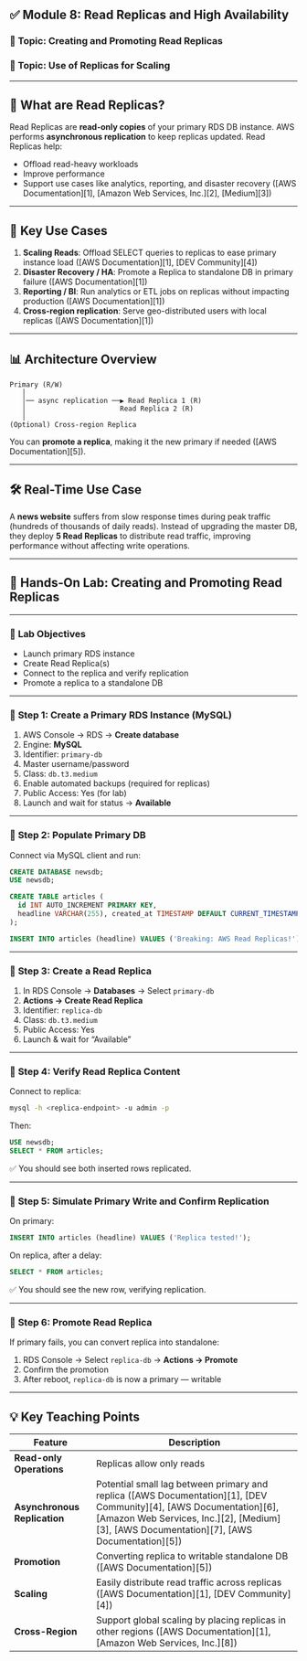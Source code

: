 ## ✅ **Module 8: Read Replicas and High Availability**

### 📌 Topic: **Creating and Promoting Read Replicas**
### 📌 Topic: **Use of Replicas for Scaling**

---

## 🔷 **What are Read Replicas?**

Read Replicas are **read-only copies** of your primary RDS DB instance. AWS performs **asynchronous replication** to keep replicas updated. Read Replicas help:

* Offload read-heavy workloads
* Improve performance
* Support use cases like analytics, reporting, and disaster recovery ([AWS Documentation][1], [Amazon Web Services, Inc.][2], [Medium][3])

---

## 🔄 **Key Use Cases**

1. **Scaling Reads**: Offload SELECT queries to replicas to ease primary instance load ([AWS Documentation][1], [DEV Community][4])
2. **Disaster Recovery / HA**: Promote a Replica to standalone DB in primary failure ([AWS Documentation][1])
3. **Reporting / BI**: Run analytics or ETL jobs on replicas without impacting production ([AWS Documentation][1])
4. **Cross-region replication**: Serve geo-distributed users with local replicas ([AWS Documentation][1])

---

## 📊 **Architecture Overview**

```
Primary (R/W)
   │
   │── async replication ──▶ Read Replica 1 (R)
   │                       Read Replica 2 (R)
   │
(Optional) Cross-region Replica
```

You can **promote a replica**, making it the new primary if needed ([AWS Documentation][5]).

---

## 🛠️ **Real-Time Use Case**

A **news website** suffers from slow response times during peak traffic (hundreds of thousands of daily reads). Instead of upgrading the master DB, they deploy **5 Read Replicas** to distribute read traffic, improving performance without affecting write operations.

---

## 🧪 **Hands‑On Lab: Creating and Promoting Read Replicas**

---

### 🎯 **Lab Objectives**

* Launch primary RDS instance
* Create Read Replica(s)
* Connect to the replica and verify replication
* Promote a replica to a standalone DB

---

### 🔧 **Step 1: Create a Primary RDS Instance (MySQL)**

1. AWS Console → RDS → **Create database**
2. Engine: **MySQL**
3. Identifier: `primary-db`
4. Master username/password
5. Class: `db.t3.medium`
6. Enable automated backups (required for replicas)
7. Public Access: Yes (for lab)
8. Launch and wait for status → **Available**

---

### 🔧 **Step 2: Populate Primary DB**

Connect via MySQL client and run:

```sql
CREATE DATABASE newsdb;
USE newsdb;

CREATE TABLE articles (
  id INT AUTO_INCREMENT PRIMARY KEY,
  headline VARCHAR(255), created_at TIMESTAMP DEFAULT CURRENT_TIMESTAMP
);

INSERT INTO articles (headline) VALUES ('Breaking: AWS Read Replicas!'), ('Learn RDS scaling');
```

---

### 🔧 **Step 3: Create a Read Replica**

1. In RDS Console → **Databases** → Select `primary-db`
2. **Actions → Create Read Replica**
3. Identifier: `replica-db`
4. Class: `db.t3.medium`
5. Public Access: Yes
6. Launch & wait for “Available”

---

### 🔧 **Step 4: Verify Read Replica Content**

Connect to replica:

```bash
mysql -h <replica-endpoint> -u admin -p
```

Then:

```sql
USE newsdb;
SELECT * FROM articles;
```

✅ You should see both inserted rows replicated.

---

### 🔧 **Step 5: Simulate Primary Write and Confirm Replication**

On primary:

```sql
INSERT INTO articles (headline) VALUES ('Replica tested!');
```

On replica, after a delay:

```sql
SELECT * FROM articles;
```

✅ You should see the new row, verifying replication.

---

### 🔧 **Step 6: Promote Read Replica**

If primary fails, you can convert replica into standalone:

1. RDS Console → Select `replica-db` → **Actions → Promote**
2. Confirm the promotion
3. After reboot, `replica-db` is now a primary — writable

---

## 💡 **Key Teaching Points**

| Feature                      | Description                                                                                                                                                                                                       |
| ---------------------------- | ----------------------------------------------------------------------------------------------------------------------------------------------------------------------------------------------------------------- |
| **Read-only Operations**     | Replicas allow only reads                                                                                                                                                                                         |
| **Asynchronous Replication** | Potential small lag between primary and replica ([AWS Documentation][1], [DEV Community][4], [AWS Documentation][6], [Amazon Web Services, Inc.][2], [Medium][3], [AWS Documentation][7], [AWS Documentation][5]) |
| **Promotion**                | Converting replica to writable standalone DB ([AWS Documentation][5])                                                                                                                                             |
| **Scaling**                  | Easily distribute read traffic across replicas ([AWS Documentation][1], [DEV Community][4])                                                                                                                       |
| **Cross-Region**             | Support global scaling by placing replicas in other regions ([AWS Documentation][1], [Amazon Web Services, Inc.][8])                                                                                              |


